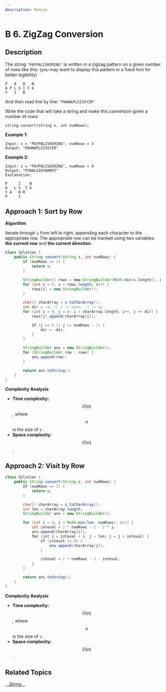 ```yaml
---
description: Medium
---
```


# B 6. ZigZag Conversion

## Description

The string `"PAYPALISHIRING"` is written in a zigzag pattern on a given number of rows like this: \(you may want to display this pattern in a fixed font for better legibility\)

```text
P   A   H   N
A P L S I I G
Y   I   R
```

And then read line by line: `"PAHNAPLSIIGYIR"`

Write the code that will take a string and make this conversion given a number of rows:

```text
string convert(string s, int numRows);
```

**Example 1:**

```text
Input: s = "PAYPALISHIRING", numRows = 3
Output: "PAHNAPLSIIGYIR"
```

**Example 2:**

```text
Input: s = "PAYPALISHIRING", numRows = 4
Output: "PINALSIGYAHRPI"
Explanation:

P     I    N
A   L S  I G
Y A   H R
P     I
```

## Approach 1: Sort by Row

**Algorithm**

Iterate through `s` from left to right, appending each character to the appropriate row. The appropriate row can be tracked using two variables: **the current row** and **the current direction**.

```java
class Solution {
    public String convert(String s, int numRows) {
        if (numRows == 1) {
            return s;
        }

        StringBuilder[] rows = new StringBuilder[Math.min(s.length(), numRows)];
        for (int i = 0; i < rows.length; i++) {
            rows[i] = new StringBuilder();
        }

        char[] charArray = s.toCharArray();
        int dir = -1; // 1 -> down, -1 -> up
        for (int i = 0, j = 0; i < charArray.length; i++, j += dir) {
            rows[j].append(charArray[i]);

            if (j == 0 || j == numRows - 1) {
                dir = -dir;
            }
        }

        StringBuilder ans = new StringBuilder();
        for (StringBuilder row : rows) {
            ans.append(row);
        }

        return ans.toString();
    }
}
```

**Complexity Analysis**

* **Time complexity:** $$O(n)$$, where $$n$$ is the size of `s` .
* **Space complexity:** $$O(n)$$.

## Approach 2: Visit by Row

```java
class Solution {
    public String convert(String s, int numRows) {
        if (numRows == 1) {
            return s;
        }

        char[] charArray = s.toCharArray();
        int len = charArray.length;
        StringBuilder ans = new StringBuilder();

        for (int i = 0; i < Math.min(len, numRows); i++) {
            int inteval = 2 * numRows - 2 - 2 * i;
            ans.append(charArray[i]);
            for (int j = inteval + i; j < len; j = j + inteval) {
                if (inteval != 0) {
                    ans.append(charArray[j]);
                }

                inteval = 2 * numRows - 2 - inteval;
            }
        }

        return ans.toString();
    }
}
```

**Complexity Analysis**

* **Time complexity:** $$O(n)$$, where $$n$$ is the size of `s` .
* **Space complexity:** $$O(n)$$.

## Related Topics

\_\_[_String_](https://leetcode.com/tag/string/)\_\_


